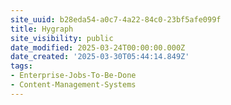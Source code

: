 ```yaml
---
site_uuid: b28eda54-a0c7-4a22-84c0-23bf5afe099f
title: Hygraph
site_visibility: public
date_modified: 2025-03-24T00:00:00.000Z
date_created: '2025-03-30T05:44:14.849Z'
tags:
- Enterprise-Jobs-To-Be-Done
- Content-Management-Systems
---
```











